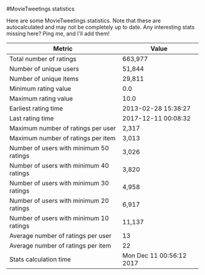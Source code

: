 #MovieTweetings statistics

Here are some MovieTweetings statistics. Note that these are autocalculated and may not be completely up to date. Any interesting stats missing here? Ping me, and I'll add them!

Metric | Value
--- | ---
Total number of ratings                 | 663,977
Number of unique users                  | 51,844
Number of unique items                  | 29,811
Minimum rating value                    | 0.0
Maximum rating value                    | 10.0
Earliest rating time                    | 2013-02-28 15:38:27
Last rating time                        | 2017-12-11 00:08:32
Maximum number of ratings per user      | 2,317
Maximum number of ratings per item      | 3,013
Number of users with minimum 50 ratings | 3,026
Number of users with minimum 40 ratings | 3,820
Number of users with minimum 30 ratings | 4,958
Number of users with minimum 20 ratings | 6,917
Number of users with minimum 10 ratings | 11,137
Average number of ratings per user      | 13
Average number of ratings per item      | 22
Stats calculation time                  | Mon Dec 11 00:56:12 2017

